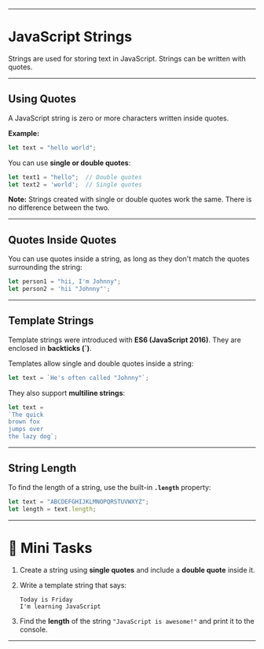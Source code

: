 
---

# JavaScript Strings

Strings are used for storing text in JavaScript.
Strings can be written with quotes.

---

## Using Quotes

A JavaScript string is zero or more characters written inside quotes.

**Example:**

```js
let text = "hello world";
```

You can use **single or double quotes**:

```js
let text1 = "hello";  // Double quotes
let text2 = 'world';  // Single quotes
```

**Note:**
Strings created with single or double quotes work the same.
There is no difference between the two.

---

## Quotes Inside Quotes

You can use quotes inside a string, as long as they don't match the quotes surrounding the string:

```js
let person1 = "hii, I'm Johnny";
let person2 = 'hii "Johnny"';
```

---

## Template Strings

Template strings were introduced with **ES6 (JavaScript 2016)**.
They are enclosed in **backticks (`)**.

Templates allow single and double quotes inside a string:

```js
let text = `He's often called "Johnny"`;
```

They also support **multiline strings**:

```js
let text =
`The quick
brown fox
jumps over
the lazy dog`;
```

---

## String Length

To find the length of a string, use the built-in **`.length`** property:

```js
let text = "ABCDEFGHIJKLMNOPQRSTUVWXYZ";
let length = text.length;
```

---

# 📝 Mini Tasks

1. Create a string using **single quotes** and include a **double quote** inside it.
2. Write a template string that says:

   ```
   Today is Friday
   I'm learning JavaScript
   ```
3. Find the **length** of the string `"JavaScript is awesome!"` and print it to the console.

---

